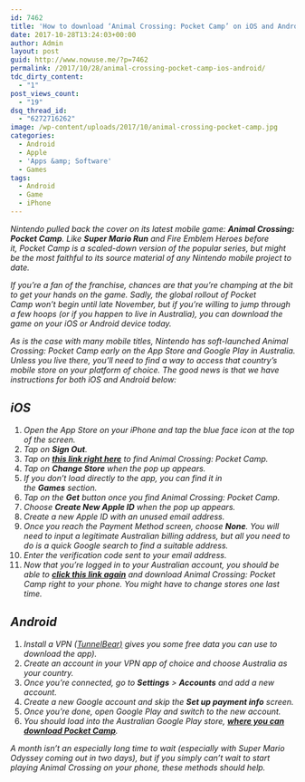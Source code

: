 ```yaml
---
id: 7462
title: 'How to download ‘Animal Crossing: Pocket Camp’ on iOS and Android right now'
date: 2017-10-28T13:24:03+00:00
author: Admin
layout: post
guid: http://www.nowuse.me/?p=7462
permalink: /2017/10/28/animal-crossing-pocket-camp-ios-android/
tdc_dirty_content:
  - "1"
post_views_count:
  - "19"
dsq_thread_id:
  - "6272716262"
image: /wp-content/uploads/2017/10/animal-crossing-pocket-camp.jpg
categories:
  - Android
  - Apple
  - 'Apps &amp; Software'
  - Games
tags:
  - Android
  - Game
  - iPhone
---
```

<em>Nintendo pulled back the cover on its latest mobile game: <strong>Animal Crossing: Pocket Camp</strong>. Like <strong>Super Mario Run</strong> and Fire Emblem Heroes before it, Pocket Camp is a scaled-down version of the popular series, but might be the most faithful to its source material of any Nintendo mobile project to date.</em>

<em>If you’re a fan of the franchise, chances are that you’re champing at the bit to get your hands on the game. Sadly, the global rollout of Pocket Camp won’t begin until late November, but if you’re willing to jump through a few hoops (or if you happen to live in Australia), you can download the game on your iOS or Android device today.</em>

<em>As is the case with many mobile titles, Nintendo has soft-launched Animal Crossing: Pocket Camp early on the App Store and Google Play in Australia. Unless you live there, you’ll need to find a way to access that country’s mobile store on your platform of choice. The good news is that we have instructions for both iOS and Android below:</em>
<h2><strong><em>iOS</em></strong></h2>
<ol>
 	<li><em>Open the App Store on your iPhone and tap the blue face icon at the top of the screen.</em></li>
 	<li><em>Tap on <strong>Sign Out</strong>.</em></li>
 	<li><em>Tap on <a href="https://itunes.apple.com/au/app/animal-crossing-pocket-camp/id1179915619?mt=8" target="_blank" rel="nofollow noopener"><strong>this link right here</strong></a> to find Animal Crossing: Pocket Camp.</em></li>
 	<li><em>Tap on <strong>Change Store</strong> when the pop up appears.</em></li>
 	<li><em>If you don’t load directly to the app, you can find it in the <strong>Games</strong> section.</em></li>
 	<li><em>Tap on the <strong>Get</strong> button once you find Animal Crossing: Pocket Camp.</em></li>
 	<li><em>Choose <strong>Create New Apple ID</strong> when the pop up appears.</em></li>
 	<li><em>Create a new Apple ID with an unused email address.</em></li>
 	<li><em>Once you reach the Payment Method screen, choose <strong>None</strong>. You will need to input a legitimate Australian billing address, but all you need to do is a quick Google search to find a suitable address.</em></li>
 	<li><em>Enter the verification code sent to your email address.</em></li>
 	<li><em>Now that you’re logged in to your Australian account, you should be able to <a href="https://itunes.apple.com/au/app/animal-crossing-pocket-camp/id1179915619?mt=8" target="_blank" rel="nofollow noopener"><strong>click this link again</strong></a> and download Animal Crossing: Pocket Camp right to your phone. You might have to change stores one last time.</em></li>
</ol>
<h2><strong><em>Android</em></strong></h2>
<ol>
 	<li><em>Install a VPN (<a href="https://play.google.com/store/apps/details?id=com.tunnelbear.android" target="_blank" rel="nofollow noopener">TunnelBear)</a> gives you some free data you can use to download the app).</em></li>
 	<li><em>Create an account in your VPN app of choice and choose Australia as your country.</em></li>
 	<li><em>Once you’re connected, go to <strong>Settings</strong> &gt; <strong>Accounts</strong> and add a new account.</em></li>
 	<li><em>Create a new Google account and skip the <strong>Set up payment info</strong> screen.</em></li>
 	<li><em>Once you’re done, open Google Play and switch to the new account.</em></li>
 	<li><em>You should load into the Australian Google Play store, <a href="https://play.google.com/store/apps/details?id=com.nintendo.zaca" target="_blank" rel="nofollow noopener"><strong>where you can download Pocket Camp</strong></a>.</em></li>
</ol>
<em>A month isn’t an especially long time to wait (especially with Super Mario Odyssey coming out in two days), but if you simply can’t wait to start playing Animal Crossing on your phone, these methods should help.</em>